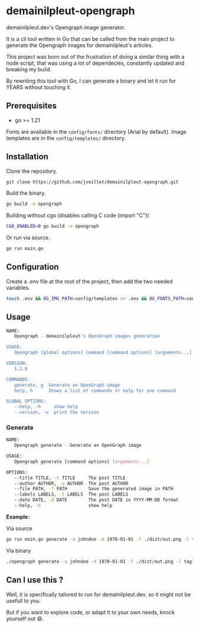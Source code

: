 # demainilpleut-opengraph

demainilpleut.dev's Opengraph image generator.

It is a cli tool written in Go that can be called from the main project to generate the Opengraph images for demainilpleut's articles.

This project was born out of the frustration of doing a similar thing with a node script, that was using a lot of dependecies, constantly
updated and breaking my build.

By rewriting this tool with Go, I can generate a binary and let it run for YEARS without touching it.

## Prerequisites

* go >= 1.21

Fonts are available in the `config/fonts/` directory (Arial by default).
Image templates are in the `config/templates/` directory.

## Installation

Clone the repository.

```bash
git clone https://github.com/jveillet/demainilpleut-opengraph.git
```

Build the binary.

```bash
go build -o opengraph
```

Building without cgo (disables calling C code (import "C"))

```bash
CGO_ENABLED=0 go build -o opengraph
```

Or run via source.

```sh
go run main.go
```

## Configuration

Create a .env file at the root of the project, then add the two needed variables.

```bash
touch .env && OG_IMG_PATH=config/templates >> .env && OG_FONTS_PATH=config/fonts >> .env
```

## Usage

```bash
NAME:
   Opengraph - demainilpleut's OpenGraph images generation

USAGE:
   Opengraph [global options] command [command options] [arguments...]

VERSION:
   1.2.0

COMMANDS:
   generate, g  Generate an OpenGraph image
   help, h      Shows a list of commands or help for one command

GLOBAL OPTIONS:
   --help, -h     show help
   --version, -v  print the version
```

### Generate

```bash
NAME:
   Opengraph generate - Generate an OpenGraph image

USAGE:
   Opengraph generate [command options] [arguments...]

OPTIONS:
   --title TITLE, -t TITLE     The post TITLE
   --author AUTHOR, -a AUTHOR  The post AUTHOR
   --file PATH, -f PATH        Save the generated image in PATH
   --labels LABELS, -l LABELS  The post LABELS
   --date DATE, -d DATE        The post DATE in YYYY-MM-DD format
   --help, -h                  show help
```

**Example:**

Via source

```bash
go run main.go generate -a johndoe -d 1970-01-01 -f ./dist/out.png -l tag1,tag2,tag3 -t "The quick brown fox jumps over the lazy dog"
```

Via binary

```bash
./opengraph generate -a johndoe -d 1970-01-01 -f ./dist/out.png -l tag1,tag2,tag3 -t "The quick brown fox jumps over the lazy dog"
```

## Can I use this ?

Well, it is specifically tailored to run for demainilpleut.dev, so it might not be usefull to you.

But if you want to explore code, or adapt it to your own needs, knock yourself out 😄️.

